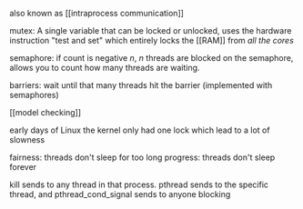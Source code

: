 also known as [[intraprocess communication]]

mutex: A single variable that can be locked or unlocked, uses the hardware instruction "test and set" which entirely locks the [[RAM]] from *all the cores*

semaphore: if count is negative *n*, *n* threads are blocked on the semaphore, allows you to count how many threads are waiting.

barriers: wait until that many threads hit the barrier (implemented with semaphores)

[[model checking]]

early days of Linux the kernel only had one lock which lead to a lot of slowness

fairness: threads don't sleep for too long
progress: threads don't sleep forever

kill sends to any thread in that process. pthread sends to the specific thread, and pthread_cond_signal sends to anyone blocking

